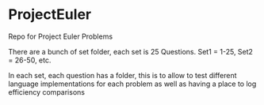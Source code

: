 # ProjectEuler
Repo for Project Euler Problems

There are a bunch of set folder, each set is 25 Questions. Set1 = 1-25, Set2 = 26-50, etc.

In each set, each question has a folder, this is to allow to test different language implementations for each problem as well as having a place to log efficiency comparisons
